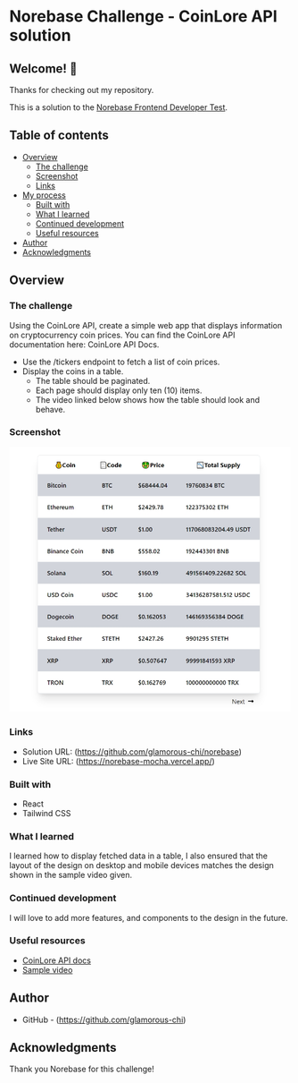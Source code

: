 # Norebase Challenge - CoinLore API solution

## Welcome! 👋

Thanks for checking out my repository.

This is a solution to the [Norebase Frontend Developer Test](https://docs.google.com/document/d/1nLXm-TuhhSP7FY90GPL-9Ce_lA15b1S0DsC4Zc7brSM/edit?tab=t.0).  

## Table of contents

- [Overview](#overview)
  - [The challenge](#the-challenge)
  - [Screenshot](#screenshot)
  - [Links](#links)
- [My process](#my-process)
  - [Built with](#built-with)
  - [What I learned](#what-i-learned)
  - [Continued development](#continued-development)
  - [Useful resources](#useful-resources)
- [Author](#author)
- [Acknowledgments](#acknowledgments)


## Overview

### The challenge

Using the CoinLore API, create a simple web app that displays information on cryptocurrency coin prices. You can find the CoinLore API documentation here: CoinLore API Docs.

- Use the /tickers endpoint to fetch a list of coin prices.
- Display the coins in a table.
    - The table should be paginated.
    - Each page should display only ten (10) items.
    - The video linked below shows how the table should look and behave.


### Screenshot

![Coinlore page](./norebase_screenshot.jpeg)


### Links

- Solution URL: (https://github.com/glamorous-chi/norebase)
- Live Site URL: (https://norebase-mocha.vercel.app/)


### Built with

- React
- Tailwind CSS


### What I learned

I learned how to display fetched data in a table, I also ensured that the layout of the design on desktop and mobile devices matches the design shown in the sample video given.


### Continued development

I will love to add more features, and components to the design in the future.


### Useful resources

- [CoinLore API docs](https://www.coinlore.com/cryptocurrency-data-api)
- [Sample video](https://www.loom.com/share/a1ea440504f546118e35377eb84237fb?sid=47251424-6148-4770-b2e5-c3306fa78908)


## Author

- GitHub - (https://github.com/glamorous-chi)

## Acknowledgments

Thank you Norebase for this challenge!
